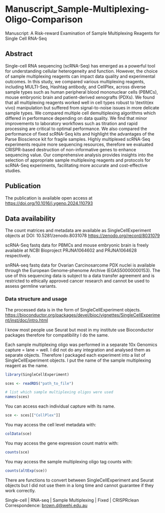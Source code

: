 # Manuscript_Sample-Multiplexing-Oligo-Comparison
Manuscript: A Risk-reward Examination of Sample Multiplexing Reagents for Single Cell RNA-Seq

## Abstract

Single-cell RNA sequencing (scRNA-Seq) has emerged as a powerful tool for understanding cellular heterogeneity and function. However, the choice of sample multiplexing reagents can impact data quality and experimental outcomes. In this study, we compared various multiplexing reagents, including MULTI-Seq, Hashtag antibody, and CellPlex, across diverse sample types such as human peripheral blood mononuclear cells (PBMCs), mouse embryonic brain and patient-derived xenografts (PDXs).
We found that all multiplexing reagents worked well in cell types robust to \textit{ex vivo} manipulation but suffered from signal-to-noise issues in more delicate sample types. We compared multiple cell demultiplexing algorithms which differed in performance depending on data quality. We find that minor improvements to laboratory workflows such as titration and rapid processing are critical to optimal performance.
We also compared the performance of fixed scRNA-Seq kits and highlight the advantages of the Parse Bioscience kit for fragile samples. Highly multiplexed scRNA-Seq experiments require more sequencing resources, therefore we evaluated CRISPR-based destruction of non-informative genes to enhance sequencing value. Our comprehensive analysis provides insights into the selection of appropriate sample multiplexing reagents and protocols for scRNA-Seq experiments,  facilitating more accurate and cost-effective studies.

## Publication

The publication is available open access at https://doi.org/10.1016/j.ygeno.2024.110793

## Data availability

The count matrices and metadata are available as SingleCellExperiment objects at DOI: 10.5281/zenodo.8031078 https://zenodo.org/record/8031079

scRNA-Seq fastq data for PBMCs and mouse embryonic brain is freely available at NCBI Bioproject PRJNA1064602 and PRJNA1064628 respectively.

snRNA-seq fastq data for Ovarian Carcinosarcome PDX nuclei is available through the European Genome-phenome Archive (EGAS50000000153). The use of this sequencing data is subject to a data transfer agreement and is restricted to ethically approved cancer research and cannot be used to assess germline variants.

### Data structure and usage

The processed data is in the form of SingleCellExperiment objects. https://bioconductor.org/packages/devel/bioc/vignettes/SingleCellExperiment/inst/doc/intro.html

I know most people use Seurat but most in my institute use Bioconductor packages therefore for compatibility I do the same.

Each sample multiplexing oligo was performed in a separate 10x Genomics capture = lane = well. I did not do any integration and analysed them as separate objects. Therefore I packaged each experiment into a list of SingleCellExperiment objects. I put the name of the sample multiplexing reagent as the name.

```r
library(SingleCellExperiment)

sces <- readRDS("path_to_file")

# list which sample multiplexing oligos were used
names(sces)
```

You can access each individual capture with its name.

```r
sce <- sces[["CellPlex"]]
```

You may access the cell level metadata with:

```r
colData(sce)
```

You may access the gene expression count matrix with:

```r
counts(sce)
```

You may access the sample multiplexing oligo tag counts with:

```r
counts(altExp(sce))
```

There are functions to convert between SingleCellExperiment and Seurat objects but I did not use them in a long time and cannot guarantee if they work correctly.

Single-cell | RNA-seq | Sample Multiplexing | Fixed | CRISPRclean
Correspondence: brown.d@wehi.edu.au
